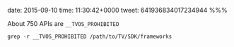 date: 2015-09-10
time: 11:30:42+0000
tweet: 641936834017234944
%%%

About 750 APIs are `__TVOS_PROHIBITED`

    grep -r __TVOS_PROHIBITED /path/to/TV/SDK/frameworks
